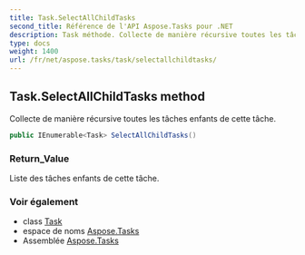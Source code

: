 ```yaml
---
title: Task.SelectAllChildTasks
second_title: Référence de l'API Aspose.Tasks pour .NET
description: Task méthode. Collecte de manière récursive toutes les tâches enfants de cette tâche.
type: docs
weight: 1400
url: /fr/net/aspose.tasks/task/selectallchildtasks/
---
```

## Task.SelectAllChildTasks method

Collecte de manière récursive toutes les tâches enfants de cette tâche.

```csharp
public IEnumerable<Task> SelectAllChildTasks()
```

### Return_Value

Liste des tâches enfants de cette tâche.

### Voir également

* class [Task](../)
* espace de noms [Aspose.Tasks](../../task/)
* Assemblée [Aspose.Tasks](../../../)


